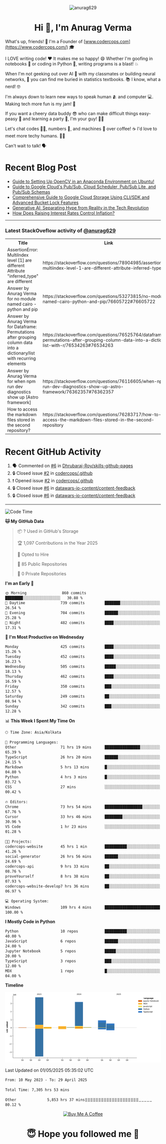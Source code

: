 

<p align="center"> <img src="https://komarev.com/ghpvc/?username=anurag629&label=Profile%20views&color=0e75b6&style=flat" alt="anurag629" /> </p>

<h1 align="center">Hi 👋, I'm Anurag Verma</h1>

What's up, friends! 👋 I'm a Founder of [www.codercops.com](https://www.codercops.com/) 🎓

I LOVE writing code! ❤️ It makes me so happy! 😄 Whether I'm goofing in notebooks 📓 or coding in Python 🐍, writing programs is a blast! 💥

When I'm not geeking out over AI 🤖 with my classmates or building neural networks, 🧠 you can find me buried in statistics textbooks. 📚 I know, what a nerd! 🤓

I'm always down to learn new ways to speak human 🫂 and computer 💻. Making tech more fun is my jam! 🍇

If you want a cheery data buddy 😎 who can make difficult things easy-peasy 🥝 and learning a party 🎉, I'm your guy! 🙋‍♂️

Let's chat codes 👨‍💻, numbers 🧮, and machines 🤖 over coffee! ☕ I'd love to meet more techy humans. 💁‍♂️

Can't wait to talk! 🗣️

# Recent Blog Post

<!-- BLOG-POST-LIST:START -->
- [Guide to Setting Up OpenCV in an Anaconda Environment on Ubuntu!](https://codercops.tech/blog/computer-vision-bootcamp/Guide-to-Setting-Up-OpenCV-in-an-Anaconda-Environment-on-Ubuntu!)
- [Guide to Google Cloud&#39;s Pub/Sub, Cloud Scheduler, Pub/Sub Lite, and Pub/Sub Schemas](https://codercops.tech/blog/google-cloud/Google-Clouds-Pub-Sub-Cloud-Scheduler-Pub-Sub-Lite-and-Pub-Sub-Schemas)
- [Comprehensive Guide to Google Cloud Storage Using CLI/SDK and Advanced Bucket Lock Features](https://codercops.tech/blog/google-cloud/Google-Cloud-Storage-Using-CLI-SDK-and-Advanced-Bucket-Lock-Features)
- [Generative AI: Separating Hype from Reality in the Tech Revolution](https://codercops.tech/blog/tech-latest-updates/generative-ai-seperating-hype-from-reality-in-the-tech-revolution)
- [How Does Raising Interest Rates Control Inflation?](https://codercops.tech/blog/startup-unicorn/how-does-raising-interest-rates-control-inflation)
<!-- BLOG-POST-LIST:END -->

---

### Latest StackOveflow activity of [@anurag629](https://github.com/anurag629)
<table>
  <tr><th>Title</th><th>Link</th></tr>
  <!-- STACKOVERFLOW:START --><tr><td>AssertionError: MultiIndex level [1] are different Attribute &quot;inferred_type&quot; are different</td><td>https://stackoverflow.com/questions/78904985/assertionerror-multiindex-level-1-are-different-attribute-inferred-type-are</td></tr><tr><td>Answer by Anurag Verma for no module named cairo - python and pip</td><td>https://stackoverflow.com/questions/53273815/no-module-named-cairo-python-and-pip/76605722#76605722</td></tr><tr><td>Answer by Anurag Verma for Dataframe: Permutations after grouping column data into a dictionary/list with recurring elements</td><td>https://stackoverflow.com/questions/76525764/dataframe-permutations-after-grouping-column-data-into-a-dictionary-list-with-r/76534263#76534263</td></tr><tr><td>Answer by Anurag Verma for when npm run dev diagnostics show up [Astro framework]</td><td>https://stackoverflow.com/questions/76116605/when-npm-run-dev-diagnostics-show-up-astro-framework/76362357#76362357</td></tr><tr><td>How to access the markdown files stored in the second repository?</td><td>https://stackoverflow.com/questions/76283717/how-to-access-the-markdown-files-stored-in-the-second-repository</td></tr><!-- STACKOVERFLOW:END -->
</table>

# Recent GitHub Activity
<!--START_SECTION:activity-->
1. 🗣 Commented on [#6](https://github.com/Dhrubaraj-Roy/skills-github-pages/issues/6#issuecomment-2816675607) in [Dhrubaraj-Roy/skills-github-pages](https://github.com/Dhrubaraj-Roy/skills-github-pages)
2. 🔒 Closed issue [#2](https://github.com/codercops/.github/issues/2) in [codercops/.github](https://github.com/codercops/.github)
3. ❗ Opened issue [#2](https://github.com/codercops/.github/issues/2) in [codercops/.github](https://github.com/codercops/.github)
4. 🔒 Closed issue [#6](https://github.com/datawars-io-content/content-feedback/issues/6) in [datawars-io-content/content-feedback](https://github.com/datawars-io-content/content-feedback)
5. 🔒 Closed issue [#6](https://github.com/datawars-io-content/content-feedback/issues/6) in [datawars-io-content/content-feedback](https://github.com/datawars-io-content/content-feedback)
<!--END_SECTION:activity-->

---

<!--START_SECTION:waka-->
![Code Time](http://img.shields.io/badge/Code%20Time-7%2C305%20hrs%2053%20mins-blue)

**🐱 My GitHub Data** 

> 📦 ? Used in GitHub's Storage 
 > 
> 🏆 1,097 Contributions in the Year 2025
 > 
> 💼 Opted to Hire
 > 
> 📜 85 Public Repositories 
 > 
> 🔑 0 Private Repositories 
 > 
**I'm an Early 🐤** 

```text
🌞 Morning                860 commits         ████████░░░░░░░░░░░░░░░░░   30.88 % 
🌆 Daytime                739 commits         ███████░░░░░░░░░░░░░░░░░░   26.54 % 
🌃 Evening                704 commits         ██████░░░░░░░░░░░░░░░░░░░   25.28 % 
🌙 Night                  482 commits         ████░░░░░░░░░░░░░░░░░░░░░   17.31 % 
```
📅 **I'm Most Productive on Wednesday** 

```text
Monday                   425 commits         ████░░░░░░░░░░░░░░░░░░░░░   15.26 % 
Tuesday                  452 commits         ████░░░░░░░░░░░░░░░░░░░░░   16.23 % 
Wednesday                505 commits         █████░░░░░░░░░░░░░░░░░░░░   18.13 % 
Thursday                 462 commits         ████░░░░░░░░░░░░░░░░░░░░░   16.59 % 
Friday                   350 commits         ███░░░░░░░░░░░░░░░░░░░░░░   12.57 % 
Saturday                 249 commits         ██░░░░░░░░░░░░░░░░░░░░░░░   08.94 % 
Sunday                   342 commits         ███░░░░░░░░░░░░░░░░░░░░░░   12.28 % 
```


📊 **This Week I Spent My Time On** 

```text
🕑︎ Time Zone: Asia/Kolkata

💬 Programming Languages: 
Other                    71 hrs 19 mins      ████████████████░░░░░░░░░   65.39 % 
TypeScript               26 hrs 20 mins      ██████░░░░░░░░░░░░░░░░░░░   24.15 % 
Markdown                 5 hrs 13 mins       █░░░░░░░░░░░░░░░░░░░░░░░░   04.80 % 
Python                   4 hrs 3 mins        █░░░░░░░░░░░░░░░░░░░░░░░░   03.72 % 
CSS                      27 mins             ░░░░░░░░░░░░░░░░░░░░░░░░░   00.42 % 

🔥 Editors: 
Chrome                   73 hrs 54 mins      █████████████████░░░░░░░░   67.76 % 
Cursor                   33 hrs 46 mins      ████████░░░░░░░░░░░░░░░░░   30.96 % 
VS Code                  1 hr 23 mins        ░░░░░░░░░░░░░░░░░░░░░░░░░   01.28 % 

🐱‍💻 Projects: 
codercops-website        45 hrs 1 min        ██████████░░░░░░░░░░░░░░░   41.26 % 
social-generator         26 hrs 56 mins      ██████░░░░░░░░░░░░░░░░░░░   24.69 % 
codercops-api            9 hrs 33 mins       ██░░░░░░░░░░░░░░░░░░░░░░░   08.76 % 
proveYourself            8 hrs 38 mins       ██░░░░░░░░░░░░░░░░░░░░░░░   07.93 % 
codercops-website-develop7 hrs 36 mins       ██░░░░░░░░░░░░░░░░░░░░░░░   06.97 % 

💻 Operating System: 
Windows                  109 hrs 4 mins      █████████████████████████   100.00 % 
```

**I Mostly Code in Python** 

```text
Python                   10 repos            ██████████░░░░░░░░░░░░░░░   40.00 % 
JavaScript               6 repos             ██████░░░░░░░░░░░░░░░░░░░   24.00 % 
Jupyter Notebook         5 repos             █████░░░░░░░░░░░░░░░░░░░░   20.00 % 
TypeScript               3 repos             ███░░░░░░░░░░░░░░░░░░░░░░   12.00 % 
MDX                      1 repo              █░░░░░░░░░░░░░░░░░░░░░░░░   04.00 % 
```



**Timeline**

![Lines of Code chart](https://raw.githubusercontent.com/anurag629/anurag629/main/assets/bar_graph.png)


 Last Updated on 01/05/2025 05:35:02 UTC
<!--END_SECTION:waka-->

<!--START_SECTION:waka-simple-->

```text
From: 10 May 2023 - To: 29 April 2025

Total Time: 7,305 hrs 53 mins

Other              5,853 hrs 37 mins⣿⣿⣿⣿⣿⣿⣿⣿⣿⣿⣿⣿⣿⣿⣿⣿⣿⣿⣿⣿⣀⣀⣀⣀⣀   80.12 %
```

<!--END_SECTION:waka-simple-->

<p align="center"> 
<a href="https://www.buymeacoffee.com/anurag629" target="_blank"><img src="https://cdn.buymeacoffee.com/buttons/default-orange.png" alt="Buy Me A Coffee" height="60" width="250"></a>
</p>


<h1 align="center"> 😇 Hope you followed me 🥰  </h1>
